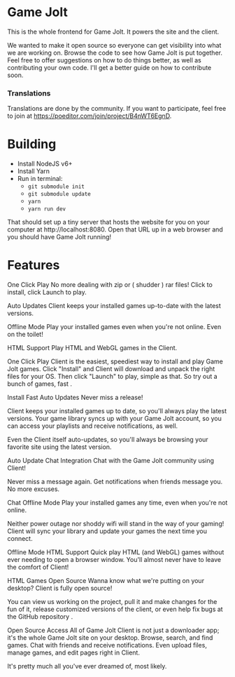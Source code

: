 # Game Jolt

This is the whole frontend for Game Jolt. It powers the site and the client.

We wanted to make it open source so everyone can get visibility into what we are working on. Browse the code to see how Game Jolt is put together. Feel free to offer suggestions on how to do things better, as well as contributing your own code. I'll get a better guide on how to contribute soon.

### Translations

Translations are done by the community. If you want to participate, feel free to join at https://poeditor.com/join/project/B4nWT6EgnD.

<h1> Building </h1>

- Install NodeJS v6+
- Install Yarn
- Run in terminal:
	- `git submodule init`
	- `git submodule update`
	- `yarn`
	- `yarn run dev`

That should set up a tiny server that hosts the website for you on your computer at http://localhost:8080. Open that URL up in a web browser and you should have Game Jolt running!


<h1> Features </h1>


One Click Play
No more dealing with zip or ( shudder ) rar files! Click to install, click Launch to play.


<p> Auto Updates
Client keeps your installed games up-to-date with the latest versions.


Offline Mode
Play your installed games even when you're not online. Even on the toilet!


HTML Support
Play HTML and WebGL games in the Client.

 One Click Play
Client is the easiest, speediest way to install and play Game Jolt games. Click "Install" and Client will download and unpack the right files for your OS. Then click "Launch" to play, simple as that. So try out a bunch of games, fast .

Install Fast
 Auto Updates
Never miss a release!

Client keeps your installed games up to date, so you'll always play the latest versions. Your game library syncs up with your Game Jolt account, so you can access your playlists and receive notifications, as well.

Even the Client itself auto-updates, so you'll always be browsing your favorite site using the latest version.

Auto Update
 Chat Integration
Chat with the Game Jolt community using Client!

Never miss a message again. Get notifications when friends message you. No more excuses.

Chat
 Offline Mode
Play your installed games any time, even when you're not online.

Neither power outage nor shoddy wifi will stand in the way of your gaming! Client will sync your library and update your games the next time you connect.

Offline Mode
 HTML Support
Quick play HTML (and WebGL) games without ever needing to open a browser window. You'll almost never have to leave the comfort of Client!

HTML Games
 Open Source
Wanna know what we're putting on your desktop? Client is fully open source!

You can view us working on the project, pull it and make changes for the fun of it, release customized versions of the client, or even help fix bugs at the GitHub repository .

Open Source
 Access All of Game Jolt
Client is not just a downloader app; it's the whole Game Jolt site on your desktop. Browse, search, and find games. Chat with friends and receive notifications. Even upload files, manage games, and edit pages right in Client.

It's pretty much all you've ever dreamed of, most likely.</p>
